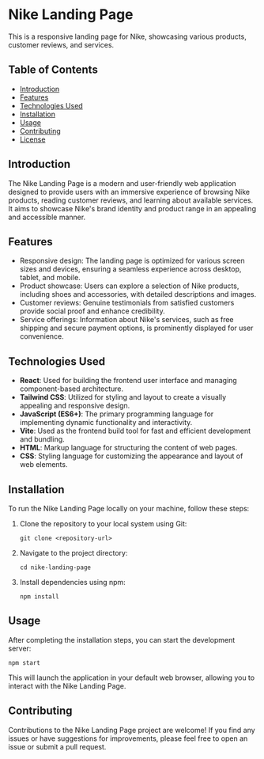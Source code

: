 
# Nike Landing Page

This is a responsive landing page for Nike, showcasing various products, customer reviews, and services.

## Table of Contents

- [Introduction](#introduction)
- [Features](#features)
- [Technologies Used](#technologies-used)
- [Installation](#installation)
- [Usage](#usage)
- [Contributing](#contributing)
- [License](#license)

## Introduction

The Nike Landing Page is a modern and user-friendly web application designed to provide users with an immersive experience of browsing Nike products, reading customer reviews, and learning about available services. It aims to showcase Nike's brand identity and product range in an appealing and accessible manner.

## Features

- Responsive design: The landing page is optimized for various screen sizes and devices, ensuring a seamless experience across desktop, tablet, and mobile.
- Product showcase: Users can explore a selection of Nike products, including shoes and accessories, with detailed descriptions and images.
- Customer reviews: Genuine testimonials from satisfied customers provide social proof and enhance credibility.
- Service offerings: Information about Nike's services, such as free shipping and secure payment options, is prominently displayed for user convenience.

## Technologies Used

- **React**: Used for building the frontend user interface and managing component-based architecture.
- **Tailwind CSS**: Utilized for styling and layout to create a visually appealing and responsive design.
- **JavaScript (ES6+)**: The primary programming language for implementing dynamic functionality and interactivity.
- **Vite**: Used as the frontend build tool for fast and efficient development and bundling.
- **HTML**: Markup language for structuring the content of web pages.
- **CSS**: Styling language for customizing the appearance and layout of web elements.

## Installation

To run the Nike Landing Page locally on your machine, follow these steps:

1. Clone the repository to your local system using Git:
   ```
   git clone <repository-url>
   ```
2. Navigate to the project directory:
   ```
   cd nike-landing-page
   ```
3. Install dependencies using npm:
   ```
   npm install
   ```

## Usage

After completing the installation steps, you can start the development server:

```
npm start
```

This will launch the application in your default web browser, allowing you to interact with the Nike Landing Page.

## Contributing

Contributions to the Nike Landing Page project are welcome! If you find any issues or have suggestions for improvements, please feel free to open an issue or submit a pull request.


